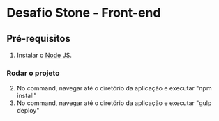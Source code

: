# Desafio Stone - Front-end

## Pré-requisitos

1) Instalar o [Node JS](https://nodejs.org/).

### Rodar o projeto
2) No command, navegar até o diretório da aplicação e executar "npm install"
3) No command, navegar até o diretório da aplicação e executar "gulp deploy"

